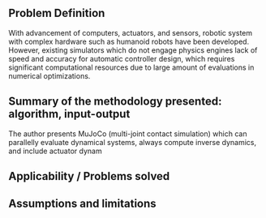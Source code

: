 ## Problem Definition
With advancement of computers, actuators, and sensors, robotic system with complex hardware such as humanoid robots have been developed. However, existing simulators which do not engage physics engines lack of speed and accuracy for automatic controller design, which requires significant computational resources due to large amount of evaluations in numerical optimizations.

## Summary of the methodology presented: algorithm, input-output
The author presents MuJoCo (multi-joint contact simulation) which can parallelly evaluate dynamical systems, always compute inverse dynamics, and include actuator dynam

## Applicability / Problems solved

## Assumptions and limitations
